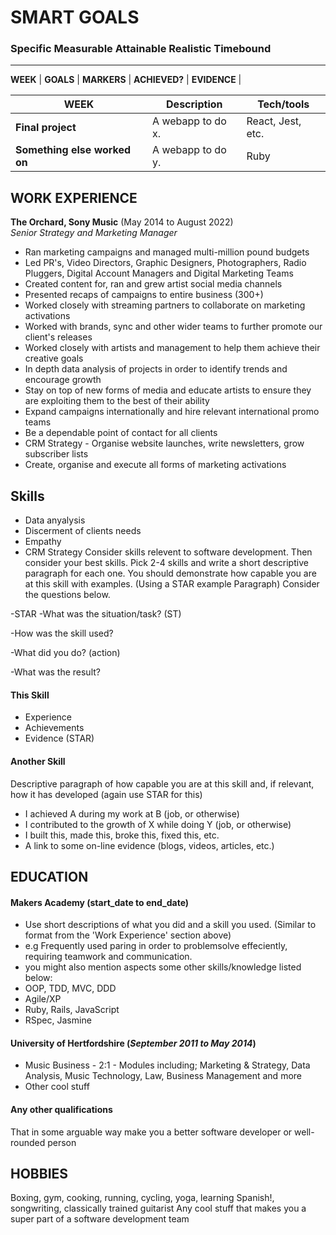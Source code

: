 # SMART GOALS
### Specific	Measurable	Attainable	Realistic	Timebound
--------------------------------------------------------------------------------------------------------------------------------------------

**WEEK** | **GOALS** | **MARKERS** | **ACHIEVED?** | **EVIDENCE** |


| **WEEK**                         | Description       | Tech/tools        |
| ---------------------------- | ----------------- | ----------------- |
| **Final project**            | A webapp to do x. | React, Jest, etc. |
| **Something else worked on** | A webapp to do y. | Ruby              |

## WORK EXPERIENCE

**The Orchard, Sony Music** (May 2014 to August 2022)  
_Senior Strategy and Marketing Manager_

- Ran marketing campaigns and managed multi-million pound budgets 
- Led PR's, Video Directors, Graphic Designers, Photographers, Radio Pluggers, Digital Account Managers and Digital Marketing Teams 
- Created content for, ran and grew artist social media channels 
- Presented recaps of campaigns to entire business (300+) 
- Worked closely with streaming partners to collaborate on marketing activations
- Worked with brands, sync and other wider teams to further promote our client's releases 
- Worked closely with artists and management to help them achieve their creative goals
- In depth data analysis of projects in order to identify trends and encourage growth
- Stay on top of new forms of media and educate artists to ensure they are exploiting them to the best of their ability 
- Expand campaigns internationally and hire relevant international promo teams
- Be a dependable point of contact for all clients 
- CRM Strategy - Organise website launches, write newsletters, grow subscriber lists
- Create, organise and execute all forms of marketing activations

## Skills

- Data anyalysis 
- Discerment of clients needs 
- Empathy 
- CRM Strategy 
Consider skills relevent to software development. Then consider your best skills. Pick 2-4 skills and write a short descriptive paragraph for each one. You should demonstrate how capable you are at this skill with examples.
(Using a STAR example Paragraph) Consider the questions below.

-STAR
-What was the situation/task? (ST)

-How was the skill used?

-What did you do? (action)

-What was the result?


#### This Skill

- Experience
- Achievements
- Evidence (STAR)

#### Another Skill

Descriptive paragraph of how capable you are at this skill and, if relevant, how it has developed (again use STAR for this)

- I achieved A during my work at B (job, or otherwise)
- I contributed to the growth of X while doing Y (job, or otherwise)
- I built this, made this, broke this, fixed this, etc.
- A link to some on-line evidence (blogs, videos, articles, etc.)

## EDUCATION

#### Makers Academy (start_date to end_date)
- Use short descriptions of what you did and a skill you used. (Similar to format from the 'Work Experience' section above)
- e.g Frequently used paring in order to problemsolve effeciently, requiring teamwork and communication.
- you might also mention aspects some other skills/knowledge listed below: 
- OOP, TDD, MVC, DDD
- Agile/XP
- Ruby, Rails, JavaScript
- RSpec, Jasmine

#### University of Hertfordshire (_September 2011 to May 2014_)

- Music Business - 2:1 - Modules including; Marketing & Strategy, Data Analysis, Music Technology, Law, Business Management and more
- Other cool stuff

#### Any other qualifications

That in some arguable way make you a better software developer or well-rounded person

## HOBBIES
Boxing, gym, cooking, running, cycling, yoga, learning Spanish!, songwriting, classically trained guitarist
Any cool stuff that makes you a super part of a software development team
